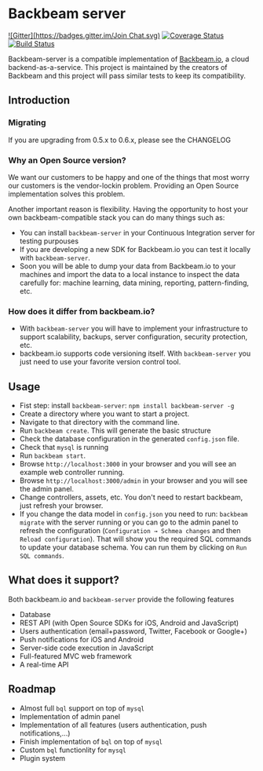 # Backbeam server

[![Gitter](https://badges.gitter.im/Join Chat.svg)](https://gitter.im/backbeam/backbeam-server?utm_source=badge&utm_medium=badge&utm_campaign=pr-badge) [![Coverage Status](https://img.shields.io/coveralls/backbeam/backbeam-server.svg)](https://coveralls.io/r/backbeam/backbeam-server?branch=master) [![Build Status](https://travis-ci.org/backbeam/backbeam-server.svg?branch=master)](https://travis-ci.org/backbeam/backbeam-server)

Backbeam-server is a compatible implementation of [Backbeam.io](http://backbeam.io), a cloud backend-as-a-service. This project is maintained by the creators of Backbeam and this project will pass similar tests to keep its compatibility.

## Introduction

### Migrating

If you are upgrading from 0.5.x to 0.6.x, please see the CHANGELOG

### Why an Open Source version?

We want our customers to be happy and one of the things that most worry our customers is the vendor-lockin problem. Providing an Open Source implementation solves this problem.

Another important reason is flexibility. Having the opportunity to host your own backbeam-compatible stack you can do many things such as:

- You can install `backbeam-server` in your Continuous Integration server for testing purpouses
- If you are developing a new SDK for Backbeam.io you can test it locally with `backbeam-server`.
- Soon you will be able to dump your data from Backbeam.io to your machines and import the data to a local instance to inspect the data carefully for: machine learning, data mining, reporting, pattern-finding, etc.

### How does it differ from backbeam.io?

- With `backbeam-server` you will have to implement your infrastructure to support scalability, backups, server configuration, security protection, etc.
- backbeam.io supports code versioning itself. With `backbeam-server` you just need to use your favorite version control tool.

## Usage

* Fist step: install `backbeam-server`: `npm install backbeam-server -g`
* Create a directory where you want to start a project.
* Navigate to that directory with the command line.
* Run `backbeam create`. This will generate the basic structure
* Check the database configuration in the generated `config.json` file.
* Check that `mysql` is running
* Run `backbeam start`.
* Browse `http://localhost:3000` in your browser and you will see an example web controller running.
* Browse `http://localhost:3000/admin` in your browser and you will see the admin panel.
* Change controllers, assets, etc. You don't need to restart backbeam, just refresh your browser.
* If you change the data model in `config.json` you need to run: `backbeam migrate` with the server running or you can go to the admin panel to refresh the configuration (`Configuration → Schmea changes` and then `Reload configuration`). That will show you the required SQL commands to update your database schema. You can run them by clicking on `Run SQL commands`.

## What does it support?

Both backbeam.io and `backbeam-server` provide the following features

- Database
- REST API (with Open Source SDKs for iOS, Android and JavaScript)
- Users authentication (email+password, Twitter, Facebook or Google+)
- Push notifications for iOS and Android
- Server-side code execution in JavaScript
- Full-featured MVC web framework
- A real-time API

## Roadmap

- Almost full `bql` support on top of `mysql`
- Implementation of admin panel
- Implementation of all features (users authentication, push notifications,...)
- Finish implementation of `bql` on top of `mysql`
- Custom `bql` functionlity for `mysql`
- Plugin system
